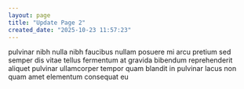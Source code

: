 ```yaml
---
layout: page
title: "Update Page 2"
created_date: "2025-10-23 11:57:23"
---
```


pulvinar nibh nulla nibh faucibus nullam posuere mi arcu pretium sed semper dis vitae tellus fermentum at gravida bibendum reprehenderit aliquet pulvinar ullamcorper tempor quam blandit in pulvinar lacus non quam amet elementum consequat eu 
